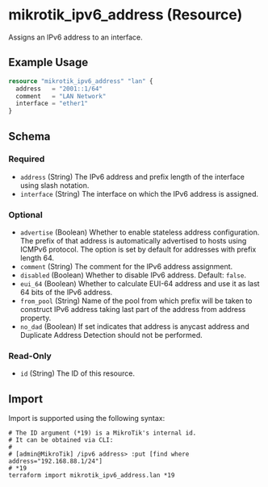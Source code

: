 # mikrotik_ipv6_address (Resource)
Assigns an IPv6 address to an interface.

## Example Usage
```terraform
resource "mikrotik_ipv6_address" "lan" {
  address   = "2001::1/64"
  comment   = "LAN Network"
  interface = "ether1"
}
```

<!-- schema generated by tfplugindocs -->
## Schema

### Required

- `address` (String) The IPv6 address and prefix length of the interface using slash notation.
- `interface` (String) The interface on which the IPv6 address is assigned.

### Optional

- `advertise` (Boolean) Whether to enable stateless address configuration. The prefix of that address is automatically advertised to hosts using ICMPv6 protocol. The option is set by default for addresses with prefix length 64.
- `comment` (String) The comment for the IPv6 address assignment.
- `disabled` (Boolean) Whether to disable IPv6 address. Default: `false`.
- `eui_64` (Boolean) Whether to calculate EUI-64 address and use it as last 64 bits of the IPv6 address.
- `from_pool` (String) Name of the pool from which prefix will be taken to construct IPv6 address taking last part of the address from address property.
- `no_dad` (Boolean) If set indicates that address is anycast address and Duplicate Address Detection should not be performed.

### Read-Only

- `id` (String) The ID of this resource.

## Import
Import is supported using the following syntax:
```shell
# The ID argument (*19) is a MikroTik's internal id.
# It can be obtained via CLI:
#
# [admin@MikroTik] /ipv6 address> :put [find where address="192.168.88.1/24"]
# *19
terraform import mikrotik_ipv6_address.lan *19
```
